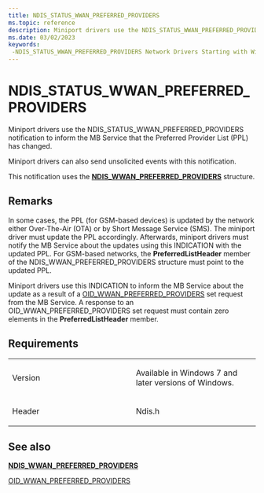 ```yaml
---
title: NDIS_STATUS_WWAN_PREFERRED_PROVIDERS
ms.topic: reference
description: Miniport drivers use the NDIS_STATUS_WWAN_PREFERRED_PROVIDERS notification to inform the MB Service that the Preferred Provider List (PPL) has changed.
ms.date: 03/02/2023
keywords: 
 -NDIS_STATUS_WWAN_PREFERRED_PROVIDERS Network Drivers Starting with Windows Vista
---
```


# NDIS\_STATUS\_WWAN\_PREFERRED\_PROVIDERS


Miniport drivers use the NDIS\_STATUS\_WWAN\_PREFERRED\_PROVIDERS notification to inform the MB Service that the Preferred Provider List (PPL) has changed.

Miniport drivers can also send unsolicited events with this notification.

This notification uses the [**NDIS\_WWAN\_PREFERRED\_PROVIDERS**](/windows-hardware/drivers/ddi/ndiswwan/ns-ndiswwan-_ndis_wwan_preferred_providers) structure.

## Remarks

In some cases, the PPL (for GSM-based devices) is updated by the network either Over-The-Air (OTA) or by Short Message Service (SMS). The miniport driver must update the PPL accordingly. Afterwards, miniport drivers must notify the MB Service about the updates using this INDICATION with the updated PPL. For GSM-based networks, the **PreferredListHeader** member of the NDIS\_WWAN\_PREFERRED\_PROVIDERS structure must point to the updated PPL.

Miniport drivers use this INDICATION to inform the MB Service about the update as a result of a [OID\_WWAN\_PREFERRED\_PROVIDERS](oid-wwan-preferred-providers.md) set request from the MB Service. A response to an OID\_WWAN\_PREFERRED\_PROVIDERS set request must contain zero elements in the **PreferredListHeader** member.

## Requirements

<table>
<colgroup>
<col width="50%" />
<col width="50%" />
</colgroup>
<tbody>
<tr class="odd">
<td><p>Version</p></td>
<td><p>Available in Windows 7 and later versions of Windows.</p></td>
</tr>
<tr class="even">
<td><p>Header</p></td>
<td>Ndis.h</td>
</tr>
</tbody>
</table>

## See also


[**NDIS\_WWAN\_PREFERRED\_PROVIDERS**](/windows-hardware/drivers/ddi/ndiswwan/ns-ndiswwan-_ndis_wwan_preferred_providers)

[OID\_WWAN\_PREFERRED\_PROVIDERS](oid-wwan-preferred-providers.md)

 

